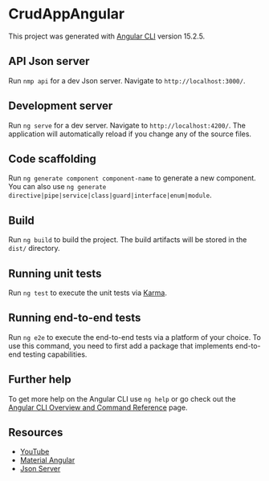 # CrudAppAngular

This project was generated with [Angular CLI](https://github.com/angular/angular-cli) version 15.2.5.

## API Json server

Run `nmp api` for a dev Json server. Navigate to `http://localhost:3000/`.

## Development server

Run `ng serve` for a dev server. Navigate to `http://localhost:4200/`. The application will automatically reload if you change any of the source files.

## Code scaffolding

Run `ng generate component component-name` to generate a new component. You can also use `ng generate directive|pipe|service|class|guard|interface|enum|module`.

## Build

Run `ng build` to build the project. The build artifacts will be stored in the `dist/` directory.

## Running unit tests

Run `ng test` to execute the unit tests via [Karma](https://karma-runner.github.io).

## Running end-to-end tests

Run `ng e2e` to execute the end-to-end tests via a platform of your choice. To use this command, you need to first add a package that implements end-to-end testing capabilities.

## Further help

To get more help on the Angular CLI use `ng help` or go check out the [Angular CLI Overview and Command Reference](https://angular.io/cli) page.

## Resources

- [YouTube](https://www.youtube.com/watch?v=UKC_ME6B73E)
- [Material Angular](https://material.angular.io/)
- [Json Server](https://github.com/typicode/json-server)
